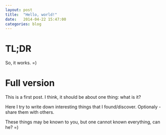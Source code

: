 ```yaml
---
layout: post
title:  "Hello, world!"
date:   2014-04-22 15:47:00
categories: blog
---	
```


TL;DR
=====
So, it works. =)

Full version
============
This is a first post. I think, it should be about one thing: what is it?

Here I try to write down interesting things that I found/discover. Optionaly - share them with others. 

These things may be known to you, but one cannot known everything, can he? =)